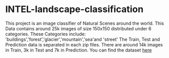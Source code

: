 # INTEL-landscape-classification
This project is an image classifier of Natural Scenes around the world.
This Data contains around 25k images of size 150x150 distributed under 6 categories. 
These Categories include: 'buildings','forest','glacier','mountain','sea'and 'street'
The Train, Test and Prediction data is separated in each zip files. There are around 14k images in Train, 3k in Test and 7k in Prediction.
You can find the dataset [here](https://www.kaggle.com/datasets/puneet6060/intel-image-classification)
